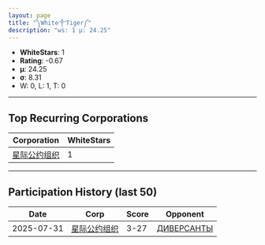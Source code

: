 ```yaml
---
layout: page
title: "༽White༒Tiger༼"
description: "ws: 1 μ: 24.25"
---
```

- **WhiteStars**: 1
- **Rating**: -0.67
- **μ**: 24.25  
- **σ**: 8.31
- W: 0, L: 1, T: 0

---

## Top Recurring Corporations

| Corporation | WhiteStars |
| --- | --- |
| [星际公约组织](https://ws.tsl.rocks/corp/72e8750bccc297a8a97c53745622d1acc8a59cc5cb7618e58ce5bb12f98849d0/) | 1 |

---

## Participation History (last 50)

| Date | Corp | Score | Opponent |
| --- | --- | --- | --- |
| 2025-07-31 | [星际公约组织](https://ws.tsl.rocks/corp/72e8750bccc297a8a97c53745622d1acc8a59cc5cb7618e58ce5bb12f98849d0/) | 3-27 | [ДИВЕРСАНТЫ](https://ws.tsl.rocks/corp/888c6867d19667e4ed2d1c33723960d52d5f92fd8a93eb6ff380d218604939fb/) |
